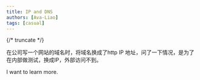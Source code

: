 ```yaml
---
title: IP and DNS
authors: [Ava-Liao]
tags: [casual]
---
```


{/* truncate */}

在公司写一个网站的域名时，将域名换成了http IP 地址，问了一下情况，是为了在内部做测试，换成IP，外部访问不到。

I want to learn more.
